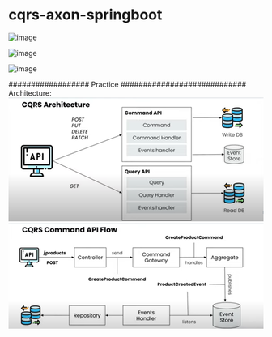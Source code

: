 # cqrs-axon-springboot

![image](https://github.com/ahmed-bulbul/cqrs-axon-springboot/assets/70557643/be2a89c2-32a3-455c-a57d-a4baf9bb179b)


![image](https://github.com/ahmed-bulbul/cqrs-axon-springboot/assets/70557643/e7d04918-62e0-4635-a5e1-3c4f5ecc25d9)

![image](https://github.com/ahmed-bulbul/cqrs-axon-springboot/assets/70557643/8e9b3578-da1f-433b-a525-2cb0c52c0809)





################## Practice ############################
Architecture: 
![img_1.png](img_1.png) </br>
![img.png](img.png)


